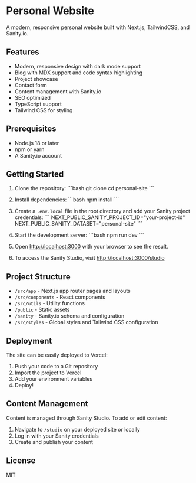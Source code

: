 # Personal Website

A modern, responsive personal website built with Next.js, TailwindCSS, and Sanity.io.

## Features

- Modern, responsive design with dark mode support
- Blog with MDX support and code syntax highlighting
- Project showcase
- Contact form
- Content management with Sanity.io
- SEO optimized
- TypeScript support
- Tailwind CSS for styling

## Prerequisites

- Node.js 18 or later
- npm or yarn
- A Sanity.io account

## Getting Started

1. Clone the repository:
   \`\`\`bash
   git clone <repository-url>
   cd personal-site
   \`\`\`

2. Install dependencies:
   \`\`\`bash
   npm install
   \`\`\`

3. Create a `.env.local` file in the root directory and add your Sanity project credentials:
   \`\`\`
   NEXT_PUBLIC_SANITY_PROJECT_ID="your-project-id"
   NEXT_PUBLIC_SANITY_DATASET="personal-site"
   \`\`\`

4. Start the development server:
   \`\`\`bash
   npm run dev
   \`\`\`

5. Open [http://localhost:3000](http://localhost:3000) with your browser to see the result.

6. To access the Sanity Studio, visit [http://localhost:3000/studio](http://localhost:3000/studio)

## Project Structure

- `/src/app` - Next.js app router pages and layouts
- `/src/components` - React components
- `/src/utils` - Utility functions
- `/public` - Static assets
- `/sanity` - Sanity.io schema and configuration
- `/src/styles` - Global styles and Tailwind CSS configuration

## Deployment

The site can be easily deployed to Vercel:

1. Push your code to a Git repository
2. Import the project to Vercel
3. Add your environment variables
4. Deploy!

## Content Management

Content is managed through Sanity Studio. To add or edit content:

1. Navigate to `/studio` on your deployed site or locally
2. Log in with your Sanity credentials
3. Create and publish your content

## License

MIT
